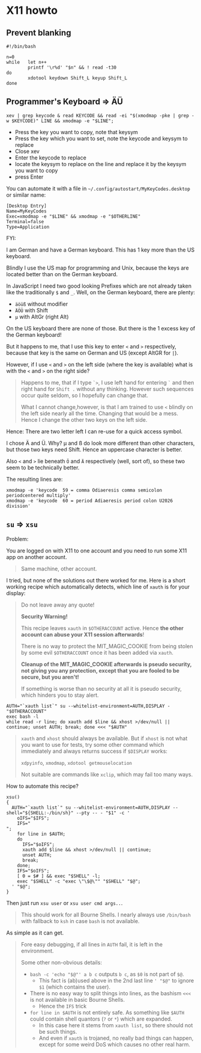 # X11 howto

## Prevent blanking

```
#!/bin/bash

n=0
while   let n++
        printf '\r%d' "$n" && ! read -t30
do
        xdotool keydown Shift_L keyup Shift_L
done
```

## Programmer's Keyboard => ÄÜ

```
xev | grep keycode & read KEYCODE && read -ei "$(xmodmap -pke | grep -w $KEYCODE)" LINE && xmodmap -e "$LINE"; 
```

- Press the key you want to copy, note that keysym
- Press the key which you want to set, note the keycode and keysym to replace
- Close xev
- Enter the keycode to replace
- locate the keysym to replace on the line and replace it by the keysym you want to copy
- press Enter

You can automate it with a file in `~/.config/autostart/MyKeyCodes.desktop` or similar name:

```
[Desktop Entry]
Name=MyKeyCodes
Exec=xmodmap -e "$LINE" && xmodmap -e "$OTHERLINE"
Terminal=false
Type=Application
```

FYI:

I am German and have a German keyboard.  This has 1 key more than the US keyboard.

Blindly I use the US map for programming and Unix, because the keys are located better than on the German keyboard.

In JavaScript I need two good looking Prefixes which are not already taken like the traditionally `$` and `_`.  Well, on the German keyboard, there are plenty:

- `äöüß` without modifier
- `ÄÖÜ` with Shift
- `µ` with AltGr (right Alt)

On the US keyboard there are none of those.  But there is the 1 excess key of the German keyboard!

But it happens to me, that I use this key to enter `<` and `>` respectively, because that key is the same on German and US (except AltGR for `|`).

However, if I use `<` and `>` on the left side (where the key is available) what is with the `<` and `>` on the right side?

> Happens to me, that if I type `` `> ``, I use left hand for entering `` ` `` and then right hand for `Shift .` without any thinking.
> However such sequences occur quite seldom, so I hopefully can change that.
>
> What I cannot change,however, is that I am trained to use `<` blindly on the left side nearly all the time.
> Changing that would be a mess.  Hence I change the other two keys on the left side.

Hence:  There are two letter left I can re-use for a quick access symbol.

I chose Ä and Ü.  Why?  µ and ß do look more different than other characters, but those two keys need Shift.
Hence an uppercase character is better.  

Also `<` and `>` lie beneath `Ö` and `Ä` respectively (well, sort of), so these two seem to be technically better.

The resulting lines are:

```
xmodmap -e 'keycode  59 = comma Odiaeresis comma semicolon periodcentered multiply'
xmodmap -e 'keycode  60 = period Adiaeresis period colon U2026 division'
```
 


## `su` => `xsu`

Problem:

You are logged on with X11 to one account and you need to run some X11 app on another account.

> Same machine, other account.

I tried, but none of the solutions out there worked for me.  Here is a short working recipe which automatically detects, which line of `xauth` is for your display:

> Do not leave away any quote!
>
> **Security Warning!**
>
> This recipe leaves `xauth` in `$OTHERACCOUNT` active.  Hence **the other account can abuse your X11 session afterwards**!
>
> There is no way to protect the MIT_MAGIC_COOKIE from being stolen by some evil `$OTHERACCOUNT` once it has been added via `xauth`.
>
> **Cleanup of the MIT_MAGIC_COOKIE afterwards is pseudo security, not giving you any protection, except that you are fooled to be secure, but you aren't!**
>
> If something is worse than no security at all it is pseudo security, which hinders you to stay alert.

```
AUTH="`xauth list`" su --whitelist-environment=AUTH,DISPLAY - "$OTHERACCOUNT"
exec bash -l
while read -r line; do xauth add $line && xhost >/dev/null || continue; unset AUTH; break; done <<< "$AUTH"
```

> `xauth` and `xhost` should always be available.  But if `xhost` is not what you want to use for tests,
> try some other command which immediately and always returns success if `$DISPLAY` works:
>
> `xdpyinfo`, `xmodmap`, `xdotool getmouselocation`
>
> Not suitable are commands like `xclip`, which may fail too many ways.

How to automate this recipe?

```
xsu()
{
  AUTH="`xauth list`" su --whitelist-environment=AUTH,DISPLAY --shell="${SHELL:-/bin/sh}" --pty -- - "$1" -c '
    oIFS="$IFS";
    IFS="
";
    for line in $AUTH;
    do
      IFS="$oIFS";
      xauth add $line && xhost >/dev/null || continue;
      unset AUTH;
      break;
    done;
    IFS="$oIFS";
    [ 0 = $# ] && exec "$SHELL" -l;
    exec "$SHELL" -c "exec \"\$@\"" "$SHELL" "$@";
  ' "$@";
}
```

Then just run `xsu user` or `xsu user cmd args..`.

> This should work for all Bourne Shells.  I nearly always use `/bin/bash` with fallback to `ksh` in case `bash` is not available.

As simple as it can get.

> Fore easy debugging, if all lines in `AUTH` fail, it is left in the environment.
>
> Some other non-obvious details:
>
> - `bash -c 'echo "$@"' a b c` outputs `b c`, as `$0` is not part of `$@`.
>   - This fact is (ab)used above in the 2nd last line `' "$@"` to ignore `$1` (which contains the user).
> - There is no easy way to split things into lines, as the bashism `<<<` is not available in basic Bourne Shells.
>   - Hence the `IFS` trick
> - `for line in $AUTH` is not entirely safe.  As something like `$AUTH` could contain shell quantors (`?` or `*`) which are expanded.
>   - In this case here it stems from `xauth list`, so there should not be such things.
>   - And even if `xauth` is trojaned, no really bad things can happen, except for some weird DoS which causes no other real harm.
